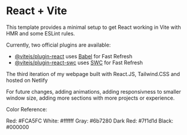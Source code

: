 # React + Vite

This template provides a minimal setup to get React working in Vite with HMR and some ESLint rules.

Currently, two official plugins are available:

- [@vitejs/plugin-react](https://github.com/vitejs/vite-plugin-react/blob/main/packages/plugin-react/README.md) uses [Babel](https://babeljs.io/) for Fast Refresh
- [@vitejs/plugin-react-swc](https://github.com/vitejs/vite-plugin-react-swc) uses [SWC](https://swc.rs/) for Fast Refresh


The third iteration of my webpage built with React.JS, Tailwind.CSS and hosted on Netlify

For future changes, adding animations, adding responsivness to smaller window size, adding more sections with more projects or experience.

Color Reference:  

Red:   #FCA5FC
White: #ffffff
Gray:  #6b7280
Dark Red: #7f1d1d
Black:    #000000